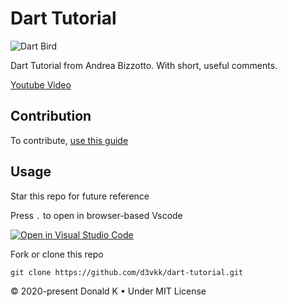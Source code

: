 # Dart Tutorial

![Dart Bird](https://github.com/d3vkk/dart-tutorial/blob/master/dartbird.png)

Dart Tutorial from Andrea Bizzotto. With short, useful comments.

[Youtube Video](https://www.youtube.com/watch?v=L9onVn8QRaE&list=PLNnAcB93JKV_R1aZc7ZbQRsiEyeDLUpE-)

## Contribution

To contribute, [use this guide](https://github.com/d3vkk/open-source/blob/master/CONTRIBUTING.md)

## Usage

Star this repo for future reference

Press `.` to open in browser-based Vscode

[![Open in Visual Studio Code](https://open.vscode.dev/badges/open-in-vscode.svg)](https://open.vscode.dev/d3vkk/dart-tutorial)

Fork or clone this repo
```
git clone https://github.com/d3vkk/dart-tutorial.git
```

© 2020-present Donald K • Under MIT License
